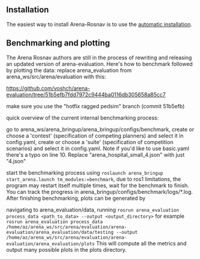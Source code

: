 ## Installation

The easiest way to install Arena-Rosnav is to use the [automatic installation](https://docs.arena-rosnav.org/en/latest/user_guides/installation/).

## Benchmarking and plotting 
The Arena Rosnav authors are still in the process of rewriting and releasing an updated version of arena-evaluation. Here's how to benchmark followed by plotting the data: 
replace arena_evaluation from arena_ws/src/arena/evaluation with this: 

https://github.com/voshch/arena-evaluation/tree/51b5efb7fdd7972c9444ba0116db305658a85cc7

make sure you use the "hotfix ragged pedsim" branch (commit 51b5efb) 

 quick overview of the current internal benchmarking process:

go to arena_ws/arena_bringup/arena_bringup/configs/benchmark,
create or choose a 'contest' (specification of competing planners) and select it in config.yaml,
create or choose a 'suite' (specification of competition scenarios) and select it in config.yaml. Note if you'd like to use basic.yaml there's a typo on line 10. Replace "arena_hospital_small_4.json" with just "4.json" 

start the benchmarking process using `roslaunch arena_bringup start_arena.launch tm_modules:=benchmark`,
due to ros1 limitations, the program may restart itself multiple times,
wait for the benchmark to finish. You can track the progress in arena_bringup/configs/benchmark/logs/*.log.
After finishing benchmarking, plots can be generated by

navigating to arena_evaluation/data,
running `rosrun arena_evaluation process_data <path_to_data> --output <output_directory>` 
for example `rosrun arena_evaluation process_data /home/az/arena_ws/src/arena/evaluation/arena-evaluation/arena_evaluation/data/testing --output /home/az/arena_ws/src/arena/evaluation/arena-evaluation/arena_evaluation/plots`
This will compute all the metrics and output many possible plots in the plots directory.
